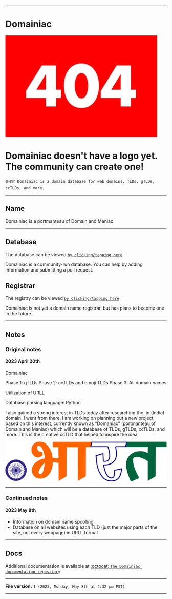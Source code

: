
***

# Domainiac

![Domainiac doesn't have a logo yet.](/404.jpeg)

# Domainiac doesn't have a logo yet. The community can create one!

`🌐️⛓️🕸️ Domainiac is a domain database for web domains, TLDs, gTLDs, ccTLDs, and more.`

***

## Name

Domainiac is a portmanteau of Domain and Maniac.

***

## Database

The database can be viewed [`by clicking/tapping here`](/Domainiac/DB/)

Domainiac is a community-run database. You can help by adding information and submitting a pull request.

## Registrar

The registry can be viewed [`by clicking/tapping here`](/Domainiac/Domainia/)

Domainiac is not yet a domain name registrar, but has plans to become one in the future.

***

## Notes

### Original notes

#### 2023 April 20th

Domainiac

Phase 1: gTLDs
Phase 2: ccTLDs and emoji TLDs
Phase 3: All domain names

Utilization of URLL

Database parsing language: Python

I also gained a strong interest in TLDs today after researching the .in (India) domain. I went from there. I am working on planning out a new project based on this interest, currently known as “Domaniac” (portmanteau of Domain and Maniac) which will be a database of TLDs, gTLDs, ccTLDs, and more. This is the creative ccTLD that helped to inspire the idea:

![/Domainiac/DB/ccTLD/India/dot/भारत/SVG/bharat.svg](/Domainiac/DB/ccTLD/India/dot/भारत/SVG/bharat.svg)

---

### Continued notes

#### 2023 May 8th

- Information on domain name spoofing
- Database on all websites using each TLD (just the major parts of the site, not every webpage) in URLL format

***

## Docs

Additional documentation is available at [:octocat: `The Domainiac documentation repository`](https://github.com/seanpm2001/Domainiac_Docs/)

***

**File version:** `1 (2023, Monday, May 8th at 4:32 pm PST)`

***
